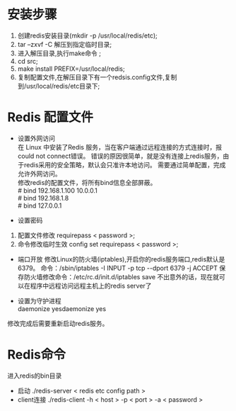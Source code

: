 # 安装步骤
1. 创建redis安装目录(mkdir -p /usr/local/redis/etc);
2. tar –zxvf -C <target folder>解压到指定临时目录;
3. 进入解压目录,执行make命令 ;
4. cd src;
5. make install PREFIX=/usr/local/redis;
6. 复制配置文件,在解压目录下有一个redsis.config文件,复制到/usr/local/redis/etc目录下;

# Redis 配置文件
* 设置外网访问  
在 Linux 中安装了Redis 服务，当在客户端通过远程连接的方式连接时，报could not connect错误。
错误的原因很简单，就是没有连接上redis服务，由于redis采用的安全策略，默认会只准许本地访问。
需要通过简单配置，完成允许外网访问。  
修改redis的配置文件，将所有bind信息全部屏蔽。  
#&nbsp;bind 192.168.1.100 10.0.0.1  
#&nbsp;bind 192.168.1.8  
#&nbsp;bind 127.0.0.1  

* 设置密码
1. 配置文件修改 requirepass < password >;
2. 命令修改临时生效 config set requirepass < password >;

* 端口开放
修改Linux的防火墙(iptables),开启你的redis服务端口,redis默认是6379。
命令：/sbin/iptables -I INPUT -p tcp --dport 6379 -j ACCEPT
保存防火墙修改命令：/etc/rc.d/init.d/iptables save
不出意外的话，现在就可以在程序中远程访问远程主机上的redis server了

* 设置为守护进程  
daemonize yesdaemonize yes

修改完成后需要重新启动redis服务。

# Redis命令  
进入redis的bin目录
* 启动
./redis-server < redis etc config path >
* client连接
./redis-client -h < host > -p < port > -a < password >
